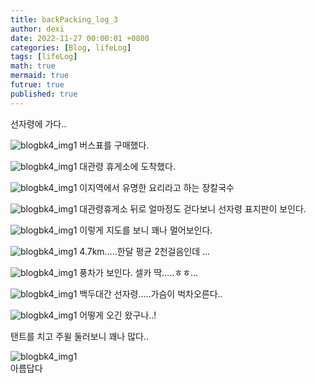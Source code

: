 ```yaml
---
title: backPacking_log_3 
author: dexi
date: 2022-11-27 00:00:01 +0800
categories: [Blog, lifeLog]
tags: [lifeLog]
math: true
mermaid: true
futrue: true
published: true
---
```

선자령에 가다..   

![blogbk4_img1](blogbk4_img1.jpeg) 
버스표를 구매했다.   

![blogbk4_img1](blogbk4_img2.jpeg)
대관령 휴게소에 도착했다.   

![blogbk4_img1](blogbk4_img3.jpeg)
이지역에서 유명한 요리라고 하는 장칼국수   

![blogbk4_img1](blogbk4_img4.jpeg)
대관령휴게소 뒤로 얼마정도 걷다보니 선자령 표지판이 보인다.   

![blogbk4_img1](blogbk4_img5.jpeg)
이렇게 지도를 보니 꽤나 멀어보인다.   

![blogbk4_img1](blogbk4_img6.jpeg)
4.7km…..한달 평균 2천걸음인데 …    

![blogbk4_img1](blogbk4_img7.jpeg)
풍차가 보인다. 셀카 딱…..ㅎㅎ…    

![blogbk4_img1](blogbk4_img8.jpeg)
백두대간 선자령…..가슴이 벅차오른다..   

![blogbk4_img1](blogbk4_img9.jpeg)
어떻게 오긴 왔구나..!   

탠트를 치고 주윌 둘러보니 꽤나 많다..   

![blogbk4_img1](blogbk4_img13.gif)   
아름답다
<!-- 선자령에 가다..   

![blogbk4_img1](https://github.com/piaodexi/piaodexi.github.io/blob/master/_posts/img/blogbk3/blogbk4_img1.jpeg?raw=true) 
버스표를 구매했다.   

![blogbk4_img1](https://github.com/piaodexi/piaodexi.github.io/blob/master/_posts/img/blogbk3/blogbk4_img2.jpeg?raw=true)
대관령 휴게소에 도착했다.   

![blogbk4_img1](https://github.com/piaodexi/piaodexi.github.io/blob/master/_posts/img/blogbk3/blogbk4_img3.jpeg?raw=true)
이지역에서 유명한 요리라고 하는 장칼국수   

![blogbk4_img1](https://github.com/piaodexi/piaodexi.github.io/blob/master/_posts/img/blogbk3/blogbk4_img4.jpeg?raw=true)
대관령휴게소 뒤로 얼마정도 걷다보니 선자령 표지판이 보인다.   

![blogbk4_img1](https://github.com/piaodexi/piaodexi.github.io/blob/master/_posts/img/blogbk3/blogbk4_img5.jpeg?raw=true)
이렇게 지도를 보니 꽤나 멀어보인다.   

![blogbk4_img1](https://github.com/piaodexi/piaodexi.github.io/blob/master/_posts/img/blogbk3/blogbk4_img6.jpeg?raw=true)
4.7km…..한달 평균 2천걸음인데 …    

![blogbk4_img1](https://github.com/piaodexi/piaodexi.github.io/blob/master/_posts/img/blogbk3/blogbk4_img7.jpeg?raw=true)
풍차가 보인다. 셀카 딱…..ㅎㅎ…    

![blogbk4_img1](https://github.com/piaodexi/piaodexi.github.io/blob/master/_posts/img/blogbk3/blogbk4_img8.jpeg?raw=true)
백두대간 선자령…..가슴이 벅차오른다..   

![blogbk4_img1](https://github.com/piaodexi/piaodexi.github.io/blob/master/_posts/img/blogbk3/blogbk4_img9.jpeg?raw=true)
어떻게 오긴 왔구나..!   

탠트를 치고 주윌 둘러보니 꽤나 많다..    -->


